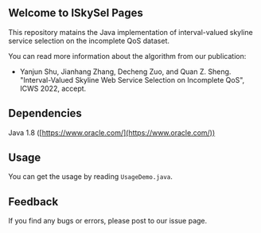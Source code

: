 ## Welcome to ISkySel Pages

This repository matains the Java implementation of interval-valued skyline service selection on the incomplete QoS dataset.

You can read more information about the algorithm from our publication:

* Yanjun Shu, Jianhang Zhang, Decheng Zuo, and Quan Z. Sheng. "Interval-Valued Skyline Web Service Selection on Incomplete QoS", ICWS 2022, accept.

## Dependencies

Java 1.8 ([https://www.oracle.com/](https://www.oracle.com/))

## Usage
You can get the usage by reading `UsageDemo.java`.

## Feedback

If you find any bugs or errors, please post to our issue page.
